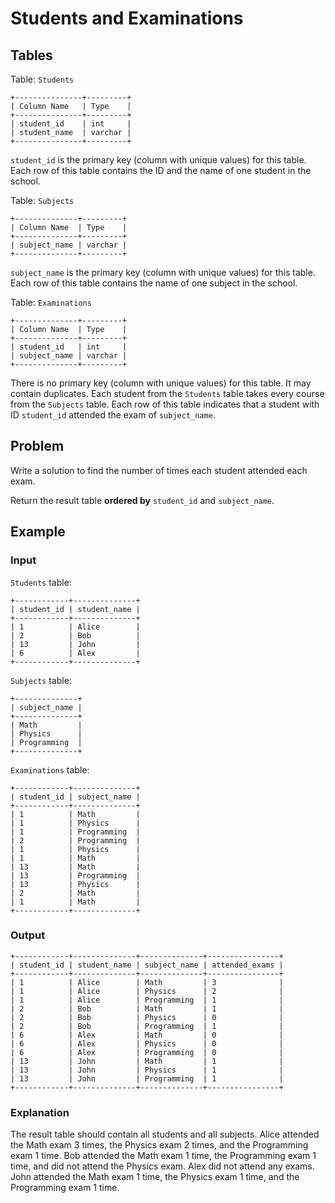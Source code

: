 # Students and Examinations

## Tables

Table: `Students`

```
+---------------+---------+
| Column Name   | Type    |
+---------------+---------+
| student_id    | int     |
| student_name  | varchar |
+---------------+---------+
```

`student_id` is the primary key (column with unique values) for this table.
Each row of this table contains the ID and the name of one student in the school.

Table: `Subjects`

```
+--------------+---------+
| Column Name  | Type    |
+--------------+---------+
| subject_name | varchar |
+--------------+---------+
```

`subject_name` is the primary key (column with unique values) for this table.
Each row of this table contains the name of one subject in the school.

Table: `Examinations`

```
+--------------+---------+
| Column Name  | Type    |
+--------------+---------+
| student_id   | int     |
| subject_name | varchar |
+--------------+---------+
```

There is no primary key (column with unique values) for this table. It may
contain duplicates.
Each student from the `Students` table takes every course from the `Subjects` table.
Each row of this table indicates that a student with ID `student_id` attended the
exam of `subject_name`.

## Problem

Write a solution to find the number of times each student attended each exam.

Return the result table **ordered by** `student_id` and `subject_name`.

## Example

### Input

`Students` table:

```
+------------+--------------+
| student_id | student_name |
+------------+--------------+
| 1          | Alice        |
| 2          | Bob          |
| 13         | John         |
| 6          | Alex         |
+------------+--------------+
```

`Subjects` table:

```
+--------------+
| subject_name |
+--------------+
| Math         |
| Physics      |
| Programming  |
+--------------+
```

`Examinations` table:

```
+------------+--------------+
| student_id | subject_name |
+------------+--------------+
| 1          | Math         |
| 1          | Physics      |
| 1          | Programming  |
| 2          | Programming  |
| 1          | Physics      |
| 1          | Math         |
| 13         | Math         |
| 13         | Programming  |
| 13         | Physics      |
| 2          | Math         |
| 1          | Math         |
+------------+--------------+
```

### Output

```
+------------+--------------+--------------+----------------+
| student_id | student_name | subject_name | attended_exams |
+------------+--------------+--------------+----------------+
| 1          | Alice        | Math         | 3              |
| 1          | Alice        | Physics      | 2              |
| 1          | Alice        | Programming  | 1              |
| 2          | Bob          | Math         | 1              |
| 2          | Bob          | Physics      | 0              |
| 2          | Bob          | Programming  | 1              |
| 6          | Alex         | Math         | 0              |
| 6          | Alex         | Physics      | 0              |
| 6          | Alex         | Programming  | 0              |
| 13         | John         | Math         | 1              |
| 13         | John         | Physics      | 1              |
| 13         | John         | Programming  | 1              |
+------------+--------------+--------------+----------------+
```

### Explanation

The result table should contain all students and all subjects.
Alice attended the Math exam 3 times, the Physics exam 2 times, and the
Programming exam 1 time.
Bob attended the Math exam 1 time, the Programming exam 1 time, and did not
attend the Physics exam.
Alex did not attend any exams.
John attended the Math exam 1 time, the Physics exam 1 time, and the Programming
exam 1 time.
